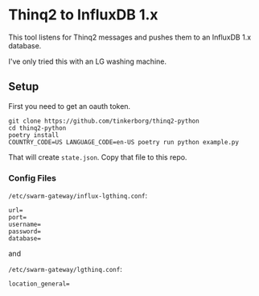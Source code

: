Thinq2 to InfluxDB 1.x
======================

This tool listens for Thinq2 messages and pushes them to an InfluxDB 1.x
database.

I've only tried this with an LG washing machine.

Setup
-----

First you need to get an oauth token.

```
git clone https://github.com/tinkerborg/thinq2-python
cd thinq2-python
poetry install
COUNTRY_CODE=US LANGUAGE_CODE=en-US poetry run python example.py
```

That will create `state.json`. Copy that file to this repo.

### Config Files

`/etc/swarm-gateway/influx-lgthinq.conf`:

```
url=
port=
username=
password=
database=
```

and

`/etc/swarm-gateway/lgthinq.conf`:

```
location_general=
```
